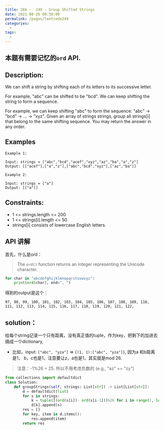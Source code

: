 ```yaml
---
title: 266 -  249 - Group Shifted Strings
date: 2021-08-26 00:58:00
permalink: /pages/leetcode249
categories:
  - 
tags:
  - 
---
```

## 本题有需要记忆的`ord` API.
## Description:
We can shift a string by shifting each of its letters to its successive letter.

For example, "abc" can be shifted to be "bcd".
We can keep shifting the string to form a sequence.

For example, we can keep shifting "abc" to form the sequence: "abc" -> "bcd" -> ... -> "xyz".
Given an array of strings strings, group all strings[i] that belong to the same shifting sequence. You may return the answer in any order.


## Examples
```
Example 1:

Input: strings = ["abc","bcd","acef","xyz","az","ba","a","z"]
Output: [["acef"],["a","z"],["abc","bcd","xyz"],["az","ba"]]

Example 2:

Input: strings = ["a"]
Output: [["a"]]
```

## Constraints:
- 1 <= strings.length <= 200
- 1 <= strings[i].length <= 50
- strings[i] consists of lowercase English letters.

## API 讲解
首先，什么是ord：
> The `ord()` function returns an integer representing the Unicode character.
```python
for char in "abcdefghijklmnopqrstuvwxyz":
    print(ord(char), end=", ")
```
得到的output是这个：
```
97, 98, 99, 100, 101, 102, 103, 104, 105, 106, 107, 108, 109, 110, 111, 112, 113, 114, 115, 116, 117, 118, 119, 120, 121, 122, 
```

## solution：
给每个string记录一个只有距离，没有真正值的tuple，作为key，把剩下的加进去搞成一个dictionary,  
- 比如，input: `["abc", "yza"]` => `{(1, 1):["abc", "yza"]}`, 因为a 和b距离是1， b，c也是1，注意要让z，a也是1，其实就是mod 26.

> 注意：-1%26 = 25. 所以不用考虑负数的 (e.g., "az" == "zy")

```python
from collections import defaultdict
class Solution:
    def groupStrings(self, strings: List[str]) -> List[List[str]]:
        d = defaultdict(list)
        for s in strings:
            k = tuple([(ord(s[i])- ord(s[i-1]))%26 for i in range(1, len(s))])
            d[k].append(s)
        res = []
        for key, item in d.items():
            res.append(item)
        return res
```